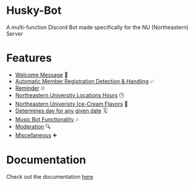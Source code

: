 # Husky-Bot
A multi-function Discord Bot made specifically for the NU (Northeastern) Server

# Features
- [Welcome Message](docs/DOCUMENTATION.md#welcome-message) 🎉
- [Automatic Member Registration Detection & Handling](docs/DOCUMENTATION.md#auto-member-registration-detection-and-handling) ✅
- [Reminder](docs/DOCUMENTATION.md#reminder) ⏲
- [Northeastern University Locations Hours](docs/DOCUMENTATION.md#hours) 🕒
- [Northeastern Univeristy Ice-Cream Flavors](docs/DOCUMENTATION.md#ice-cream) 🍦
- [Determines day for any given date](docs/DOCUMENTATION.md#day-date) 🗓
- [Music Bot Functionality](docs/DOCUMENTATION.md#music) 🎶
- [Moderation](docs/DOCUMENTATION.md#moderation) 🔍
- [Miscellaneous](docs/DOCUMENTATION.md#miscellaneous) ➕

# Documentation
Check out the documentation [here](docs/DOCUMENTATION.md)
